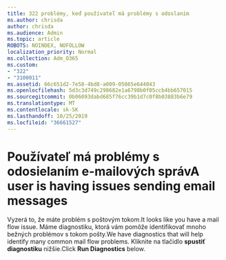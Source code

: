 ```yaml
---
title: 322 problémy, keď používateľ má problémy s odoslaním
ms.author: chrisda
author: chrisda
ms.audience: Admin
ms.topic: article
ROBOTS: NOINDEX, NOFOLLOW
localization_priority: Normal
ms.collection: Adm_O365
ms.custom:
- "322"
- "3100011"
ms.assetid: 66c651d2-7e58-4bd8-a009-05065e644043
ms.openlocfilehash: 5d3c3d749c298682e1a6798b0f05ccb4bb657015
ms.sourcegitcommit: 0b06093dabd685f76cc39b1d7c0f8b03883b6e79
ms.translationtype: MT
ms.contentlocale: sk-SK
ms.lasthandoff: 10/25/2019
ms.locfileid: "36661527"
---
```

# <a name="a-user-is-having-issues-sending-email-messages"></a><span data-ttu-id="af6b7-102">Používateľ má problémy s odosielaním e-mailových správ</span><span class="sxs-lookup"><span data-stu-id="af6b7-102">A user is having issues sending email messages</span></span>

<span data-ttu-id="af6b7-103">Vyzerá to, že máte problém s poštovým tokom.</span><span class="sxs-lookup"><span data-stu-id="af6b7-103">It looks like you have a mail flow issue.</span></span> <span data-ttu-id="af6b7-104">Máme diagnostiku, ktorá vám pomôže identifikovať mnoho bežných problémov s tokom pošty.</span><span class="sxs-lookup"><span data-stu-id="af6b7-104">We have diagnostics that will help identify many common mail flow problems.</span></span> <span data-ttu-id="af6b7-105">Kliknite na tlačidlo **spustiť diagnostiku** nižšie.</span><span class="sxs-lookup"><span data-stu-id="af6b7-105">Click **Run Diagnostics** below.</span></span>
